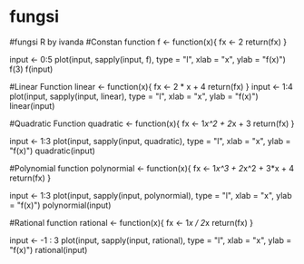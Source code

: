 # fungsi


#fungsi R by ivanda 
#Constan function
f <- function(x){
  fx <- 2
  return(fx)
}

input <- 0:5
plot(input, sapply(input, f), type = "l", xlab = "x", ylab = "f(x)")
f(3)
f(input)


#Linear Function
linear <- function(x){
  fx <- 2 * x + 4
  return(fx)
}
input <- 1:4
plot(input, sapply(input, linear), type = "l", xlab = "x", ylab = "f(x)")
linear(input)

#Quadratic Function
quadratic <- function(x){
  fx <- 1*x^2 + 2*x + 3
  return(fx)
}

input <- 1:3
plot(input, sapply(input, quadratic), type = "l", xlab = "x", ylab = "f(x)")
quadratic(input)

#Polynomial function
polynormial <- function(x){
  fx <- 1*x^3 + 2*x^2 + 3*x + 4
  return(fx)
}

input <- 1:3
plot(input, sapply(input, polynormial), type = "l", xlab = "x", ylab = "f(x)")
polynormial(input)

#Rational function
rational <- function(x){
  fx <- 1*x / 2*x
  return(fx)
}

input <- -1 : 3
plot(input, sapply(input, rational), type = "l", xlab = "x", ylab = "f(x)")
rational(input)

